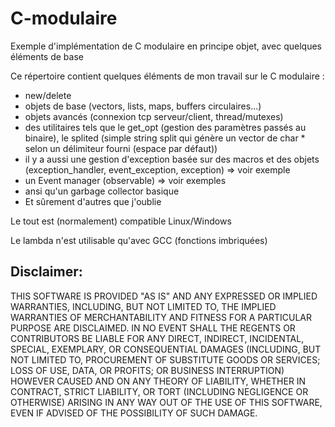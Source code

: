 # C-modulaire
Exemple d'implémentation de C modulaire en principe objet, avec quelques éléments de base


Ce répertoire contient quelques éléments de mon travail sur le C modulaire :
* new/delete
* objets de base (vectors, lists, maps, buffers circulaires...)
* objets avancés (connexion tcp serveur/client, thread/mutexes)
* des utilitaires tels que le get_opt (gestion des paramètres passés au binaire), le splited (simple string split qui génère un vector de char * selon un délimiteur fourni (espace par défaut))
* il y a aussi une gestion d'exception basée sur des macros et des objets (exception_handler, event_exception, exception) => voir exemple
* un Event manager (observable) => voir exemples
* ansi qu'un garbage collector basique
* Et sûrement d'autres que j'oublie


Le tout est (normalement) compatible Linux/Windows


Le lambda n'est utilisable qu'avec GCC (fonctions imbriquées)


## Disclaimer:


THIS SOFTWARE IS PROVIDED "AS IS" AND ANY EXPRESSED OR IMPLIED WARRANTIES,
INCLUDING, BUT NOT LIMITED TO, THE IMPLIED WARRANTIES OF MERCHANTABILITY AND
FITNESS FOR A PARTICULAR PURPOSE ARE DISCLAIMED. IN NO EVENT SHALL THE REGENTS
OR CONTRIBUTORS BE LIABLE FOR ANY DIRECT, INDIRECT, INCIDENTAL, SPECIAL,
EXEMPLARY, OR CONSEQUENTIAL DAMAGES (INCLUDING, BUT NOT LIMITED TO,
PROCUREMENT OF SUBSTITUTE GOODS OR SERVICES; LOSS OF USE, DATA, OR PROFITS;
OR BUSINESS INTERRUPTION)
HOWEVER CAUSED AND ON ANY THEORY OF LIABILITY, WHETHER IN CONTRACT, STRICT
LIABILITY, OR TORT (INCLUDING NEGLIGENCE OR OTHERWISE) ARISING IN ANY WAY
OUT OF THE USE OF THIS SOFTWARE, EVEN IF ADVISED OF THE POSSIBILITY OF SUCH DAMAGE.
